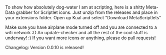 To show how absolutely dog-water I am at scripting, here is a shitty Meta-Data grabber for Scriptlet icons. Just unzip from the releases and place in your extensions folder. Open up Kual and select "Download MetaScriptlets"

Make sure you have airplane mode turned off and you are connected to a wifi network :D
An update-checker and all the rest of the cool stuff is underway! :)
If you want more icons or anything, please do pull requests!

Changelog: 
Version 0.0.10 is released!
